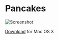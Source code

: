 
# Pancakes

![](https://github.com/tapochek97/Pancakes/blob/master/screenshot.png "Screenshot")    
    
[Download](https://jumpshare.com/v/MbIyqivC0wI8o1o7hFIg?b=wQmaksdSduP6o6XEgja1) for Mac OS X    

